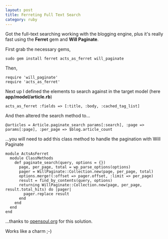 ```yaml
---
layout: post
title: Ferreting Full Text Search
category: ruby
---
```


Got the full-text searching working with the blogging engine, plus it's really fast using the **Ferret** gem and **Will Paginate**.

First grab the necessary gems,

    sudo gem install ferret acts_as_ferret will_paginate

Then,

    require 'will_paginate'
    require 'acts_as_ferret'

Next up I defined the elements to search against in the target model (here **app/model/article.rb**)

    acts_as_ferret :fields => [:title, :body, :cached_tag_list]

And then altered the search method to...

    @articles = Article.paginate_search params[:search], :page => params[:page], :per_page => $blog.article_count

...you will need to add this class method to handle the pagination with Will Paginate

    module ActsAsFerret
      module ClassMethods
        def paginate_search(query, options = {})
          page, per_page, total = wp_parse_options(options)
          pager = WillPaginate::Collection.new(page, per_page, total)
          options.merge!(:offset => pager.offset, :limit => per_page)
          result = find_by_contents(query, options)
          returning WillPaginate::Collection.new(page, per_page, result.total_hits) do |pager|
            pager.replace result
          end
        end
      end
    end

...thanks to [opensoul.org](http://opensoul.org/2007/8/17/acts_as_ferret-will_paginate) for this solution.

Works like a charm ;-)
